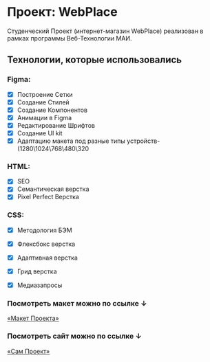 # Проект: WebPlace

Студенческий Проект (интернет-магазин WebPlace) реализован в рамках программы Веб-Технологии МАИ.

## Технологии, которые использовались

### Figma:
- [x] Построение Сетки
- [x] Создание Стилей
- [x] Создание Компонентов
- [x] Анимации в Figma
- [x] Редактирование Шрифтов
- [x] Создание UI kit
- [x] Адаптацию макета под разные типы устройств- (1280\1024\768\480\320
### HTML:
- [x] SEO
- [x] Семантическая верстка
- [x] Pixel Perfect Верстка
### CSS:
- [x] Методология БЭМ
- [x] Флексбокс верстка
- [x] Адаптивная верстка
- [x] Грид верстка
- [x] Медиазапросы


### Посмотреть макет можно по ссылке ↓

[«Макет Проекта»](https://www.figma.com/file/zkQfa1xCb2mEgTugprYxf6/WebPlace)


### Посмотреть сайт можно по ссылке ↓

[«Сам Проект»](https://maroonskull.github.io/WebPlace/)
